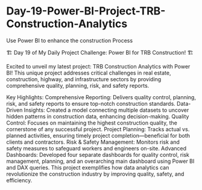 # Day-19-Power-BI-Project-TRB-Construction-Analytics
Use Power BI to enhance the construction Process

🏗️ Day 19 of My Daily Project Challenge: Power BI for TRB Construction! 🏗️

Excited to unveil my latest project: TRB Construction Analytics with Power BI! This unique project addresses critical challenges in real estate, construction, highway, and infrastructure sectors by providing comprehensive quality, planning, risk, and safety reports.

Key Highlights:
Comprehensive Reporting: Delivers quality control, planning, risk, and safety reports to ensure top-notch construction standards.
Data-Driven Insights: Created a model connecting multiple datasets to uncover hidden patterns in construction data, enhancing decision-making.
Quality Control: Focuses on maintaining the highest construction quality, the cornerstone of any successful project.
Project Planning: Tracks actual vs. planned activities, ensuring timely project completion—beneficial for both clients and contractors.
Risk & Safety Management: Monitors risk and safety measures to safeguard workers and engineers on-site.
Advanced Dashboards: Developed four separate dashboards for quality control, risk management, planning, and an overarching main dashboard using Power BI and DAX queries.
This project exemplifies how data analytics can revolutionize the construction industry by improving quality, safety, and efficiency.
